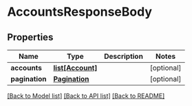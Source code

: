 # AccountsResponseBody

## Properties
Name | Type | Description | Notes
------------ | ------------- | ------------- | -------------
**accounts** | [**list[Account]**](Account.md) |  | [optional] 
**pagination** | [**Pagination**](Pagination.md) |  | [optional] 

[[Back to Model list]](../README.md#documentation-for-models) [[Back to API list]](../README.md#documentation-for-api-endpoints) [[Back to README]](../README.md)


